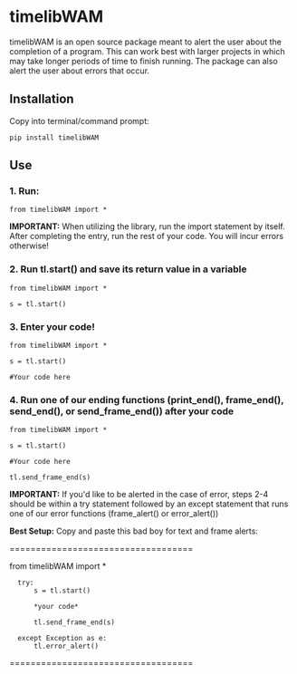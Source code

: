 # timelibWAM

timelibWAM is an open source package meant to alert the user about the 
completion of a program. This can work best with larger
projects in which may take longer periods of time to 
finish running. The package can also alert the user
about errors that occur.
  
## Installation
Copy into terminal/command prompt:

    pip install timelibWAM

## Use 

### 1. Run: 

    from timelibWAM import * 

**IMPORTANT:**
  When utilizing the library, run the import statement by itself. After 
  completing the entry, run the rest of your code. You will incur errors otherwise!
  
### 2. Run tl.start() and save its return value in a variable

    from timelibWAM import * 
    
    s = tl.start()

### 3. Enter your code!

    from timelibWAM import * 
    
    s = tl.start()
    
    #Your code here
    
### 4. Run one of our ending functions (print_end(), frame_end(), send_end(), or send_frame_end()) after your code
    
    from timelibWAM import * 
    
    s = tl.start()
    
    #Your code here
    
    tl.send_frame_end(s)
    
**IMPORTANT:**
  If you'd like to be alerted in the case of error, steps 2-4 should be within a try statement
  followed by an except statement that runs one of our error functions (frame_alert() or error_alert())

**Best Setup:**
Copy and paste this bad boy for text and frame alerts:

===================================

from timelibWAM import *

      try:
          s = tl.start() 

          *your code*
          
          tl.send_frame_end(s)
      
      except Exception as e:
          tl.error_alert()

===================================
